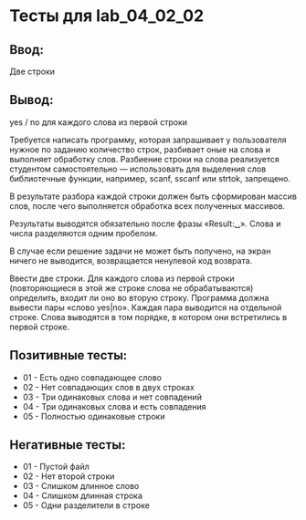 # Тесты для lab_04_02_02

## Ввод:
Две строки

## Вывод:
yes / no для каждого слова из первой строки


Требуется написать программу, которая запрашивает у пользователя нужное по 
заданию количество строк, разбивает оные на слова и выполняет обработку слов. 
Разбиение строки на слова реализуется студентом самостоятельно — использовать 
для выделения слов библиотечные функции, например, scanf, sscanf или strtok, запрещено.

В результате разбора каждой строки должен быть сформирован массив слов, после чего 
выполняется обработка всех полученных массивов.

Результаты выводятся обязательно после фразы «Result:␣». Слова и числа 
разделяются одним пробелом.

В случае если решение задачи не может быть получено, на экран ничего не выводится, 
возвращается ненулевой код возврата.

Ввести две строки. 
Для каждого слова из первой строки (повторяющиеся в этой же строке слова не обрабатываются) определить, 
входит ли оно во вторую строку. Программа должна вывести пары «слово yes|no». 
Каждая пара выводится на отдельной строке. 
Слова выводятся в том порядке, в котором они встретились в первой строке.


## Позитивные тесты:
- 01 - Есть одно совпадающее слово
- 02 - Нет совпадающих слов в двух строках
- 03 - Три одинаковых слова и нет совпадений
- 04 - Три одинаковых слова и есть совпадения
- 05 - Полностью одинаковые строки


## Негативные тесты:
- 01 - Пустой файл
- 02 - Нет второй строки
- 03 - Слишком длинное слово
- 04 - Слишком длинная строка
- 05 - Одни разделители в строке
